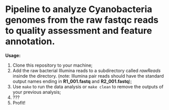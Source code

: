 # Pipeline to analyze Cyanobacteria genomes from the raw fastqc reads to quality assessment and feature annotation.

**Usage:**

1. Clone this repository to your machine;
2. Add the raw bacterial Illumina reads to a subdirectory called *rawReads* insinde the directory. (note: Illumina pair reads
  should have the standard output names ending in **R1_001.fastq** and **R2_001.fastq**);
3. Use `make` to run the data analysis or `make clean` to remove the outputs of your previous analysis;
4. ???
5. Profit!
